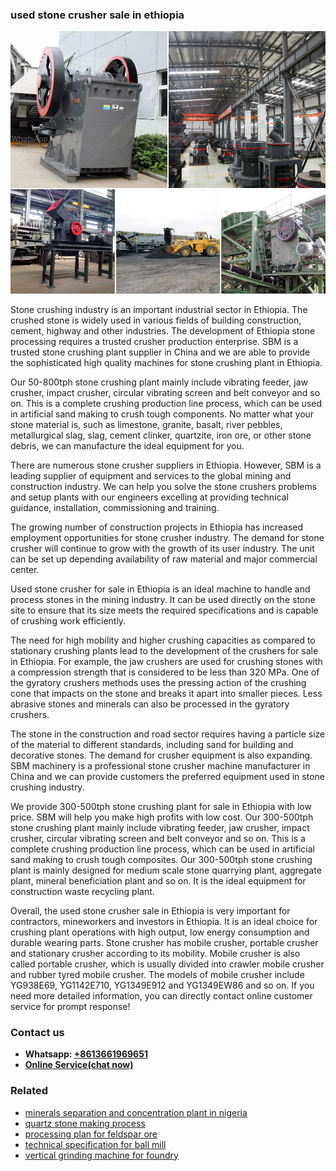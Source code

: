 <h3>used stone crusher sale in ethiopia</h3><img src='1704951346.jpg' alt=''><p>Stone crushing industry is an important industrial sector in Ethiopia. The crushed stone is widely used in various fields of building construction, cement, highway and other industries. The development of Ethiopia stone processing requires a trusted crusher production enterprise. SBM is a trusted stone crushing plant supplier in China and we are able to provide the sophisticated high quality machines for stone crushing plant in Ethiopia.</p><p>Our 50-800tph stone crushing plant mainly include vibrating feeder, jaw crusher, impact crusher, circular vibrating screen and belt conveyor and so on. This is a complete crushing production line process, which can be used in artificial sand making to crush tough components. No matter what your stone material is, such as limestone, granite, basalt, river pebbles, metallurgical slag, slag, cement clinker, quartzite, iron ore, or other stone debris, we can manufacture the ideal equipment for you.</p><p>There are numerous stone crusher suppliers in Ethiopia. However, SBM is a leading supplier of equipment and services to the global mining and construction industry. We can help you solve the stone crushers problems and setup plants with our engineers excelling at providing technical guidance, installation, commissioning and training.</p><p>The growing number of construction projects in Ethiopia has increased employment opportunities for stone crusher industry. The demand for stone crusher will continue to grow with the growth of its user industry. The unit can be set up depending availability of raw material and major commercial center.</p><p>Used stone crusher for sale in Ethiopia is an ideal machine to handle and process stones in the mining industry. It can be used directly on the stone site to ensure that its size meets the required specifications and is capable of crushing work efficiently.</p><p>The need for high mobility and higher crushing capacities as compared to stationary crushing plants lead to the development of the crushers for sale in Ethiopia. For example, the jaw crushers are used for crushing stones with a compression strength that is considered to be less than 320 MPa. One of the gyratory crushers methods uses the pressing action of the crushing cone that impacts on the stone and breaks it apart into smaller pieces. Less abrasive stones and minerals can also be processed in the gyratory crushers.</p><p>The stone in the construction and road sector requires having a particle size of the material to different standards, including sand for building and decorative stones. The demand for crusher equipment is also expanding. SBM machinery is a professional stone crusher machine manufacturer in China and we can provide customers the preferred equipment used in stone crushing industry.</p><p>We provide 300-500tph stone crushing plant for sale in Ethiopia with low price. SBM will help you make high profits with low cost. Our 300-500tph stone crushing plant mainly include vibrating feeder, jaw crusher, impact crusher, circular vibrating screen and belt conveyor and so on. This is a complete crushing production line process, which can be used in artificial sand making to crush tough composites. Our 300-500tph stone crushing plant is mainly designed for medium scale stone quarrying plant, aggregate plant, mineral beneficiation plant and so on. It is the ideal equipment for construction waste recycling plant.</p><p>Overall, the used stone crusher sale in Ethiopia is very important for contractors, mineworkers and investors in Ethiopia. It is an ideal choice for crushing plant operations with high output, low energy consumption and durable wearing parts. Stone crusher has mobile crusher, portable crusher and stationary crusher according to its mobility. Mobile crusher is also called portable crusher, which is usually divided into crawler mobile crusher and rubber tyred mobile crusher. The models of mobile crusher include YG938E69, YG1142E710, YG1349E912 and YG1349EW86 and so on. If you need more detailed information, you can directly contact online customer service for prompt response!</p><h3>Contact us</h3><ul><li><strong>Whatsapp:&nbsp;<a href="https://wa.me/8613661969651">+8613661969651</a></strong></li><li><a href="https://swt.shibang-china.com/?git&amp;zhl&amp;used stone crusher sale in ethiopia"><strong>Online Service(chat now)</strong></a></li></ul><h3>Related</h3><ul><li><a href='minerals separation and concentration plant in nigeria.md'>minerals separation and concentration plant in nigeria</a></li><li><a href='quartz stone making process.md'>quartz stone making process</a></li><li><a href='processing plan for feldspar ore.md'>processing plan for feldspar ore</a></li><li><a href='technical specification for ball mill.md'>technical specification for ball mill</a></li><li><a href='vertical grinding machine for foundry.md'>vertical grinding machine for foundry</a></li></ul>